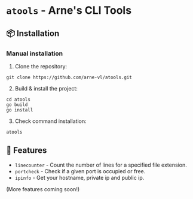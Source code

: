 # `atools` - Arne's CLI Tools
## 📦 Installation
### Manual installation
1. Clone the repository:
```
git clone https://github.com/arne-vl/atools.git
```
2. Build & install the project:
```
cd atools
go build
go install
```
3. Check command installation:
```
atools
```

## 🚀 Features

- `linecounter` - Count the number of lines for a specified file extension.
- `portcheck` - Check if a given port is occupied or free.
- `ipinfo` - Get your hostname, private ip and public ip.

(More features coming soon!)
